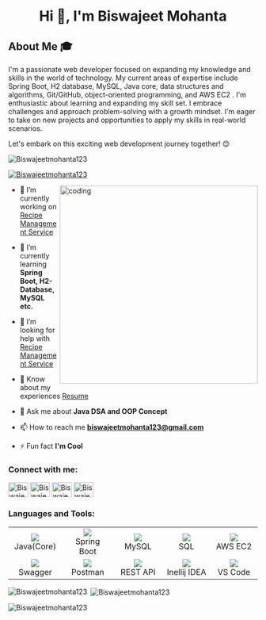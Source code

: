 <h1 align="center">Hi 👋, I'm Biswajeet Mohanta</h1>

## About Me 🎓

I'm a passionate web developer focused on expanding my knowledge and skills in the world of technology. My current areas of expertise include Spring Boot, H2 database, MySQL, Java core, data structures and algorithms, Git/GitHub, object-oriented programming, and AWS EC2 .
I'm enthusiastic about learning and expanding my skill set. I embrace challenges and approach problem-solving with a growth mindset. I'm eager to take on new projects and opportunities to apply my skills in real-world scenarios.

Let's embark on this exciting web development journey together! 😊

<p align="left"> <img src="https://komarev.com/ghpvc/?username=Biswajeetmohanta123&label=Profile%20views&color=0e75b6&style=flat" alt="Biswajeetmohanta123" /> </p>

<p align="left"> <a href="https://github.com/ryo-ma/github-profile-trophy"><img src="https://github-profile-trophy.vercel.app/?username=Biswajeetmohanta123" alt="Biswajeetmohanta123" /></a> </p>

<img align="right" alt="coding" width="400" src="https://encrypted-tbn0.gstatic.com/images?q=tbn:ANd9GcR5t25mw9ZSdvlG-mVue69-5V8cEsvZowVzhw&usqp=CAU">

- 🔭 I’m currently working on [Recipe Management Service](https://github.com/Biswajeetmohanta123/RecipeManagementService)

- 🌱 I’m currently learning **Spring Boot, H2-Database, MySQL etc.**

- 🤝 I’m looking for help with [Recipe Management Service](https://github.com/Biswajeetmohanta123/RecipeManagementService)

- 📄 Know about my experiences [Resume](https://docs.google.com/document/d/1aPkPehBBuYyl4Xq5cb4_mbISosWtgck23Dm9nsUGaNA/edit?usp=sharing)

- 💬 Ask me about **Java DSA and OOP Concept**

- 📫 How to reach me **biswajeetmohanta123@gmail.com**

- ⚡ Fun fact **I'm Cool**

<h3 align="left">Connect with me:</h3>
<p align="left">
<a href="https://linkedin.com/in/itsmebiswajeet" target="blank"><img align="center" src="https://upload.wikimedia.org/wikipedia/commons/8/81/LinkedIn_icon.svg" alt="Biswajeet" height="30" width="40" /></a>
<a href="https://instagram.com/technophyle_raja" target="blank"><img align="center" src="https://upload.wikimedia.org/wikipedia/commons/9/95/Instagram_logo_2022.svg" alt="Biswajeet" height="30" width="40" /></a>
<a href="https://www.hackerrank.com/biswajeetmohant2" target="blank"><img align="center" src="https://upload.wikimedia.org/wikipedia/commons/4/40/HackerRank_Icon-1000px.png" alt="Biswajeet" height="30" width="40" /></a>
<a href="https://www.leetcode.com/Biswajeet123" target="blank"><img align="center" src="https://upload.wikimedia.org/wikipedia/commons/8/8e/LeetCode_Logo_1.png" alt="Biswajeet" height="30" width="40" /></a>
</p>

<h3 align="left">Languages and Tools:</h3>

<table>
  <tr>
    <td align="center" width="96">
      <a href="#">
        <img src="https://th.bing.com/th/id/OIP.PZl9YNsOvSdYzlZ537h2_gHaEo?pid=ImgDet&rs=1" />
      </a>
      <br>Java(Core)
    </td>
    <td align="center" width="96">
      <a href="#">
        <img src="https://tvd12.com/wp-content/uploads/springboot.jpeg" />
      </a>
      <br>Spring Boot
    </td>
    <td align="center" width="96">
      <a href="#M">
        <img src="https://logodownload.org/wp-content/uploads/2016/10/mysql-logo-1.png" />
      </a>
      <br>MySQL
    </td>
    <td align="center" width="96">
    <a href="#">
    <img src="https://th.bing.com/th/id/R.90871c6822607179f5d2cfd583f4aaeb?rik=Mjq2poldFRqyvw&riu=http%3a%2f%2fwww.hurricanesoftwares.com%2fwp-content%2fuploads%2f2009%2f06%2flogo_sql.gif&ehk=27JxvMmqZFhRjZW6EUR%2bEluINM9IT31PJLg9teQcucY%3d&risl=&pid=ImgRaw&r=0" />
      </a>
      <br>SQL
    </td>
    <td align="center" width="96">
    <a href="#">
        <img src="https://th.bing.com/th/id/OIP.LJw8aitT6YkTxXt56C5ahAHaEw?pid=ImgDet&rs=1" />
      </a>
      <br>AWS EC2
    </td>
    </tr>
    <tr>
    <td align="center" width="96">
    <a href="#">
        <img src="https://pbs.twimg.com/profile_images/524354309668872194/4cka4Q7w.png" />
      </a>
      <br>Swagger
    </td>
    <td align="center" width="96">
     <a href="#">
        <img src="https://th.bing.com/th/id/R.673b1ed375a2b13043c1230afb57f267?rik=NOce5jSRXQkncA&riu=http%3a%2f%2fww1.prweb.com%2fprfiles%2f2018%2f10%2f05%2f15812110%2fpostman-logo-vert-2018.png&ehk=KfSYC3SA2j1%2fKgWiDwcGbPAULQ0LKtnGNNpO1G0xrEQ%3d&risl=&pid=ImgRaw&r=0" />
      </a>
      <br>Postman
    </td>
    <td align="center" width="96">
    <a href="#">
        <img src="https://d12m9erqbesehq.cloudfront.net/wp-content/uploads/2016/04/30152042/event-smart-rest-api.png" />
      </a>
      <br>REST API
    </td>
    <td align="center" width="96">
    <a href="#">
        <img src="https://th.bing.com/th/id/R.fe14bec0eac7c73eaf8fa738867e6ff2?rik=%2fWASHqa82355%2bA&riu=http%3a%2f%2fumbrella-soft.com%2fupload%2f500322f3f64863e2112cf19f766ef797.png&ehk=h78ZpRfo1bdsh0%2fZ%2bWniOazCUPqBFGcey9aOJgnjNvQ%3d&risl=&pid=ImgRaw&r=0" />
      </a>
      <br>Inellij IDEA
    </td>
    </td>
    <td align="center"  width="96">
      <a href="#">
        <img src="https://res.cloudinary.com/practicaldev/image/fetch/s--PmtGWeEE--/c_limit%2Cf_auto%2Cfl_progressive%2Cq_auto%2Cw_880/https://dev-to-uploads.s3.amazonaws.com/uploads/articles/altlbm1vka194t8ke29t.png" />
      </a>
      <br>VS Code
    </td>
  </tr>
</table>

<p><img align="left" src="https://github-readme-stats.vercel.app/api/top-langs?username=Biswajeetmohanta123&show_icons=true&locale=en&layout=compact" alt="Biswajeetmohanta123" /></p>

<p>&nbsp;<img align="center" src="https://github-readme-stats.vercel.app/api?username=Biswajeetmohanta123&show_icons=true&locale=en" alt="Biswajeetmohanta123" /></p>

<p><img align="center" src="https://github-readme-streak-stats.herokuapp.com/?user=Biswajeetmohanta123&" alt="Biswajeetmohanta123" /></p>
